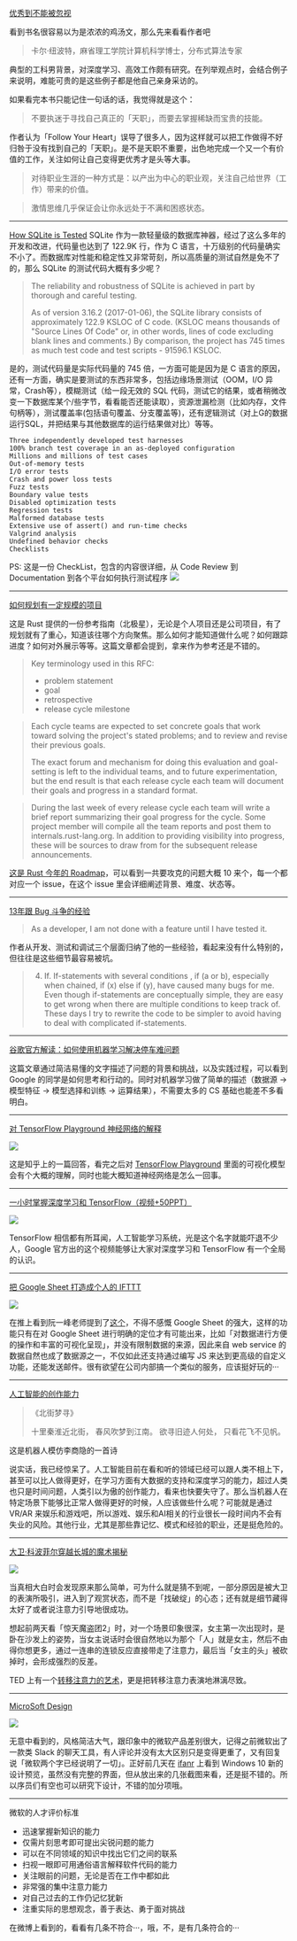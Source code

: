 [优秀到不能被忽视](https://book.douban.com/subject/26781120/)

看到书名很容易以为是浓浓的鸡汤文，那么先来看看作者吧

> 卡尔·纽波特，麻省理工学院计算机科学博士，分布式算法专家

典型的工科男背景，对深度学习、高效工作颇有研究。在列举观点时，会结合例子来说明，难能可贵的是这些例子都是他自己亲身采访的。

如果看完本书只能记住一句话的话，我觉得就是这个：

> 不要执迷于寻找自己真正的「天职」，而要去掌握稀缺而宝贵的技能。

作者认为「Follow Your Heart」误导了很多人，因为这样就可以把工作做得不好归咎于没有找到自己的「天职」。是不是天职不重要，出色地完成一个又一个有价值的工作，关注如何让自己变得更优秀才是头等大事。

> 对待职业生涯的一种方式是：以产出为中心的职业观，关注自己给世界（工作）带来的价值。

> 激情思维几乎保证会让你永远处于不满和困惑状态。

---

[How SQLite is Tested](https://www.sqlite.org/testing.html)
SQLite 作为一款轻量级的数据库神器，经过了这么多年的开发和改进，代码量也达到了 122.9K 行，作为 C 语言，十万级别的代码量确实不小了。而数据库对性能和稳定性又非常苛刻，所以高质量的测试自然是免不了的，那么 SQLite 的测试代码大概有多少呢？

> The reliability and robustness of SQLite is achieved in part by thorough and careful testing.
>
> As of version 3.16.2 (2017-01-06), the SQLite library consists of approximately 122.9 KSLOC of C code. (KSLOC means thousands of "Source Lines Of Code" or, in other words, lines of code excluding blank lines and comments.) By comparison, the project has 745 times as much test code and test scripts - 91596.1 KSLOC.

是的，测试代码量是实际代码量的 745 倍，一方面可能是因为是 C 语言的原因，还有一方面，确实是要测试的东西非常多，包括边缘场景测试（OOM，I/O 异常，Crash等），模糊测试（给一段无效的 SQL 代码，测试它的结果，或者稍微改变一下数据库某个/些字节，看看能否还能读取），资源泄漏检测（比如内存，文件句柄等），测试覆盖率(包括语句覆盖、分支覆盖等)，还有逻辑测试（对上G的数据运行SQL，并把结果与其他数据库的运行结果做对比）等等。

```
Three independently developed test harnesses
100% branch test coverage in an as-deployed configuration
Millions and millions of test cases
Out-of-memory tests
I/O error tests
Crash and power loss tests
Fuzz tests
Boundary value tests
Disabled optimization tests
Regression tests
Malformed database tests
Extensive use of assert() and run-time checks
Valgrind analysis
Undefined behavior checks
Checklists
```

PS: 这是一份 CheckList，包含的内容很详细，从 Code Review 到 Documentation 到各个平台如何执行测试程序 ![](http://ww1.sinaimg.cn/large/006ptMDegy1fcdpvzbqw3j313s0ki0y0)

---

[如何规划有一定规模的项目](https://github.com/rust-lang/rfcs/blob/master/text/1728-north-star.md)

这是 Rust 提供的一份参考指南（北极星），无论是个人项目还是公司项目，有了规划就有了重心，知道该往哪个方向聚焦。那么如何才能知道做什么呢？如何跟踪进度？如何对外展示等等。这篇文章都会提到，拿来作为参考还是不错的。

> Key terminology used in this RFC:
>
> * problem statement 
> * goal
> * retrospective
> * release cycle milestone

> Each cycle teams are expected to set concrete goals that work toward solving the project's stated problems; and to review and revise their previous goals.
> 
> The exact forum and mechanism for doing this evaluation and goal-setting is left to the individual teams, and to future experimentation, but the end result is that each release cycle each team will document their goals and progress in a standard format.

> During the last week of every release cycle each team will write a brief report summarizing their goal progress for the cycle. Some project member will compile all the team reports and post them to internals.rust-lang.org. In addition to providing visibility into progress, these will be sources to draw from for the subsequent release announcements.

[这是 Rust 今年的 Roadmap](https://blog.rust-lang.org/2017/02/06/roadmap.html)，可以看到一共要攻克的问题大概 10 来个，每一个都对应一个 issue，在这个 issue 里会详细阐述背景、难度、状态等。

---

[13年跟 Bug 斗争的经验](https://henrikwarne.com/2016/06/16/18-lessons-from-13-years-of-tricky-bugs/)

> As a developer, I am not done with a feature until I have tested it. 

作者从开发、测试和调试三个层面归纳了他的一些经验，看起来没有什么特别的，但往往是这些细节最容易被坑。

> 4. If. If-statements with several conditions , if (a or b), especially when chained, if (x) else if (y),  have caused many bugs for me. Even though if-statements are conceptually simple, they are easy to get wrong when there are multiple conditions to keep track of. These days I try to rewrite the code to be simpler to avoid having to deal with complicated if-statements.

---

[谷歌官方解读：如何使用机器学习解决停车难问题](https://mp.weixin.qq.com/s?__biz=MzA3MzI4MjgzMw==&mid=2650722858&idx=1&sn=ed50e8d1a7759a4b72a525a65b5138a5&chksm=871b1654b06c9f42edd7040a974d3a3084391c7cd65e78e5fa9d04c39f6e8ffe6a8b415f720d)

这篇文章通过简洁易懂的文字描述了问题的背景和挑战，以及实践过程，可以看到 Google 的同学是如何思考和行动的。同时对机器学习做了简单的描述（数据源 -> 模型特征 -> 模型选择和训练 -> 运算结果），不需要太多的 CS 基础也能差不多看明白。

---

[对 TensorFlow Playground 神经网络的解释](https://www.zhihu.com/question/42995089/answer/126734594)

![](http://ww1.sinaimg.cn/large/afe37136ly1fcmkw6fbi7j20v00a3jv4)

这是知乎上的一篇回答，看完之后对 [TensorFlow Playground](http://playground.tensorflow.org/) 里面的可视化模型会有个大概的理解，同时也能大概知道神经网络是怎么一回事。

---

[一小时掌握深度学习和 TensorFlow（视频+50PPT）](http://mp.weixin.qq.com/s/NII_ZqalRjx9su7d6u4MHw)

![](http://ww1.sinaimg.cn/large/afe37136gy1fcmmq0buiwj20dc0a0mx6)

TensorFlow 相信都有所耳闻，人工智能学习系统，光是这个名字就能吓退不少人，Google 官方出的这个视频能够让大家对深度学习和 TensorFlow 有一个全局的认识。

---

[把 Google Sheet 打造成个人的 IFTTT](http://thisdavej.com/do-i-need-an-umbrella-today-google-sheets-and-javascript-to-the-rescue/)

![](http://ww1.sinaimg.cn/large/afe37136gy1fcmlazrklej20eq0bc3z5)

在推上看到阮一峰老师提到了[这个](https://twitter.com/ruanyf/status/829138401626513408)，不得不感慨 Google Sheet 的强大，这样的功能只有在对 Google Sheet 进行明确的定位才有可能出来，比如「对数据进行方便的操作和丰富的可视化呈现」，并没有限制数据的来源，因此来自 web service 的数据自然也成了数据源之一，不仅如此还支持通过编写 JS 来达到更高级的自定义功能，还能发送邮件。很有欲望在公司内部搞一个类似的服务，应该挺好玩的···

---

[人工智能的创作能力](http://36kr.com/p/5062798.html)

> 《北街梦寻》
> 
> 十里秦淮近北街，
> 春风吹梦到江南。
> 欲寻旧迹人何处，
> 只看花飞不见帆。

这是机器人模仿李商隐的一首诗

说实话，我已经惊呆了。人工智能目前在看和听的领域已经可以跟人类不相上下，甚至可以比人做得更好，在学习方面有大数据的支持和深度学习的能力，超过人类也只是时间问题，人类引以为傲的创作能力，看来也快要失守了。那么当机器人在特定场景下能够比正常人做得更好的时候，人应该做些什么呢？可能就是通过 VR/AR 来娱乐和游戏吧，所以游戏、娱乐和AI相关的行业很长一段时间内不会有失业的风险。其他行业，尤其是那些靠记忆、模式和经验的职业，还是挺危险的。

---

[大卫·科波菲尔穿越长城的魔术揭秘](https://www.youtube.com/watch?v=wTDpJ_NXEUw)

![](http://ww1.sinaimg.cn/large/afe37136gy1fcmjf55b58j20dc0a0jri)

当真相大白时会发现原来那么简单，可为什么就是猜不到呢，一部分原因是被大卫的表演所吸引，进入到了观赏状态，而不是「找破绽」的心态；还有就是细节藏得太好了或者说注意力引导地很成功。

想起前两天看「惊天魔盗团2」时，对一个场景印象很深，女主第一次出现时，是卧在沙发上的姿势，当女主说话时会很自然地以为那个「人」就是女主，然后不由得你想更多，通过一连串的连锁反应直接带走了注意力，最后当「女主的头」被砍掉时，会形成强烈的反差。

TED 上有一个[转移注意力的艺术](https://www.youtube.com/watch?v=efw9kX0v4vU)，更是把转移注意力表演地淋漓尽致。

---

[MicroSoft Design](https://www.microsoft.com/en-us/design/inclusive)

![](http://ww1.sinaimg.cn/large/afe37136gy1fcmiwv3tl9j20nh0gon0h)

无意中看到的，风格简洁大气，跟印象中的微软产品差别很大，记得之前微软出了一款类 Slack 的聊天工具，有人评论并没有太大区别只是变得更重了，又有回复说「微软两个字已经说明了一切」。正好前几天在 [ifanr](http://www.ifanr.com/785513) 上看到 Windows 10 新的设计预览，虽然没有完整的界面，但从放出来的几张截图来看，还是挺不错的。所以序员们有空也可以研究下设计，不错的加分项哦。

---

微软的人才评价标准

* 迅速掌握新知识的能力
* 仅需片刻思考即可提出尖锐问题的能力
* 可以在不同领域的知识中找出它们之间的联系
* 扫视一眼即可用通俗语言解释软件代码的能力
* 关注眼前的问题，无论是否在工作中都如此
* 非常强的集中注意力能力
* 对自己过去的工作仍记忆犹新
* 注重实际的思想观念，善于表达、勇于面对挑战

在微博上看到的，看看有几条不符合···，哦，不，是有几条符合的···
